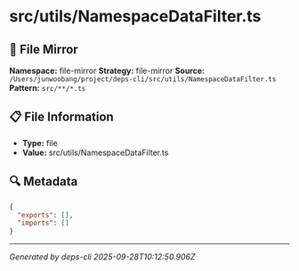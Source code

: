 # src/utils/NamespaceDataFilter.ts

## 📄 File Mirror

**Namespace:** file-mirror
**Strategy:** file-mirror
**Source:** `/Users/junwoobang/project/deps-cli/src/utils/NamespaceDataFilter.ts`
**Pattern:** `src/**/*.ts`

## 📋 File Information

- **Type:** file
- **Value:** src/utils/NamespaceDataFilter.ts

## 🔍 Metadata

```json
{
  "exports": [],
  "imports": []
}
```

---
*Generated by deps-cli 2025-09-28T10:12:50.906Z*

